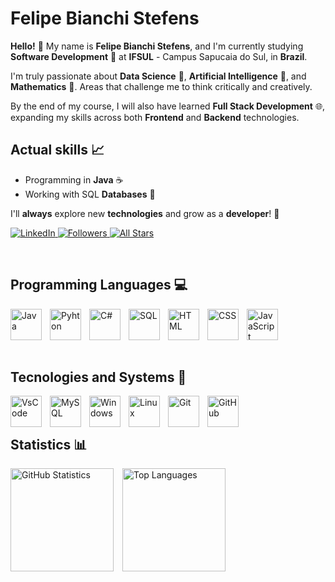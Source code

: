# Felipe Bianchi Stefens

**Hello!** 👋
My name is **Felipe Bianchi Stefens**, and I'm currently studying **Software Development** 🦾 at **IFSUL** - Campus Sapucaia do Sul, in **Brazil**.

I'm truly passionate about **Data Science** 🔬, **Artificial Intelligence** 🤖, and **Mathematics** 📐. Areas that challenge me to think critically and creatively.

By the end of my course, I will also have learned **Full Stack Development** 🌐, expanding my skills across both **Frontend** and **Backend** technologies.


## Actual skills 📈
- Programming in **Java** ☕
- Working with SQL **Databases** 💾

I'll **always** explore new **technologies** and grow as a **developer**! 🚀


<p align = "left">
    <a href = "https://www.linkedin.com/in/felipe-bianchi-stefens-7bb9b0303/">
        <img 
            alt = "LinkedIn" 
            title = "Connect with me on LinkedIn" 
            src = "https://custom-icon-badges.demolab.com/badge/LinkedIn-0A66C2?style=for-the-badge&logo=linkedin&logoColor=white&labelColor=0A66C2"
        />
    </a>
    <a href = "https://github.com/FelipeBStefens?tab=followers">
        <img 
            alt = "Followers" 
            title = "Follow me on Github" 
            src = "https://custom-icon-badges.demolab.com/github/followers/FelipeBStefens?color=236ad3&labelColor=1155ba&style=for-the-badge&logo=person-add&label=Follow&logoColor=white"
        />
    </a>
    <a href = "https://github.com/FelipeBStefens?tab=repositories&sort=stargazers">
        <img 
            alt = "All Stars" 
            title = "All stars on GitHub" 
            src = "https://custom-icon-badges.demolab.com/github/stars/FelipeBStefens?color=55960c&style=for-the-badge&labelColor=488207&logo=star"
        />
    </a>
</p><br>


## Programming Languages 💻

<img 
    align = "left"
    alt = "Java"
    title = "Java"
    width = "50px"
    style = "padding-right: 10px;"
    src = "https://cdn.jsdelivr.net/gh/devicons/devicon@latest/icons/java/java-original.svg"
/>

<img 
    align = "left"
    alt = "Pyhton"
    title = "Python"
    width = "50px"
    style = "padding-right: 10px;"
    src="https://cdn.jsdelivr.net/gh/devicons/devicon@latest/icons/python/python-original.svg"
/>
   
<img 
    align = "left"
    alt = "C#"
    title = "C#"
    width = "50px"
    style = "padding-right: 10px;"
    src="https://cdn.jsdelivr.net/gh/devicons/devicon@latest/icons/csharp/csharp-original.svg"
/>
                 
<img 
    align = "left"
    alt = "SQL"
    title = "SQL"
    width = "50px"
    style = "padding-right: 10px;"
    src="https://cdn.jsdelivr.net/gh/devicons/devicon@latest/icons/azuresqldatabase/azuresqldatabase-original.svg"
/>

<img 
    align = "left"
    alt = "HTML"
    title = "HTML"
    width = "50px"
    style = "padding-right: 10px;"
    src="https://cdn.jsdelivr.net/gh/devicons/devicon@latest/icons/html5/html5-original.svg"
/>
          
<img 
    align = "left"
    alt = "CSS"
    title = "CSS"
    width = "50px"
    style = "padding-right: 10px;"
    src="https://cdn.jsdelivr.net/gh/devicons/devicon@latest/icons/css3/css3-original.svg"
/>
          
<img 
    align = "left"
    alt = "JavaScript"
    title = "JavaScript"
    width = "50px"
    style = "padding-right: 10px;"
    src="https://cdn.jsdelivr.net/gh/devicons/devicon@latest/icons/javascript/javascript-original.svg"
/><br><br><br><br>




## Tecnologies and Systems 📼

<img 
    align = "left"
    alt = "VsCode"
    title = "VsCode"
    width = "50px"
    style = "padding-right: 10px;"
    src="https://cdn.jsdelivr.net/gh/devicons/devicon@latest/icons/vscode/vscode-original.svg"
/>

<img 
    align = "left"
    alt = "MySQL"
    title = "MySQL"
    width = "50px"
    style = "padding-right: 10px;"
    src="https://cdn.jsdelivr.net/gh/devicons/devicon@latest/icons/mysql/mysql-original.svg"
/>

<img 
    align = "left"
    alt = "Windows"
    title = "Windows"
    width = "50px"
    style = "padding-right: 10px;"
    src="https://cdn.jsdelivr.net/gh/devicons/devicon@latest/icons/windows11/windows11-original.svg"
/>

<img 
    align = "left"
    alt = "Linux"
    title = "Linux"
    width = "50px"
    style = "padding-right: 10px;"
    src="https://cdn.jsdelivr.net/gh/devicons/devicon@latest/icons/linux/linux-original.svg"
/>

<img 
    align = "left"
    alt = "Git"
    title = "Git"
    width = "50px"
    style = "padding-right: 10px;"
    src="https://cdn.jsdelivr.net/gh/devicons/devicon@latest/icons/git/git-original.svg"
/>          

<img 
    align = "left"
    alt = "GitHub"
    title = "GitHub"
    width = "50px"
    style = "padding-right: 10px;"
    src="https://cdn.jsdelivr.net/gh/devicons/devicon@latest/icons/github/github-original.svg"
/><br><br>




## Statistics 📊

<p align="left">
    <img 
        alt="GitHub Statistics"
        height="165px"
        style="padding-right: 10px;"
        src="https://github-readme-stats.vercel.app/api?username=FelipeBStefens&show_icons=true&theme=merko&include_all_commits=true"
    />
    <img 
        alt="Top Languages"
        height="165px"
        style="padding-right: 10px;"
        src="https://github-readme-stats.vercel.app/api/top-langs/?username=FelipeBStefens&theme=merko&layout=compact&custom_title=Statistics"
     />
</p> 

